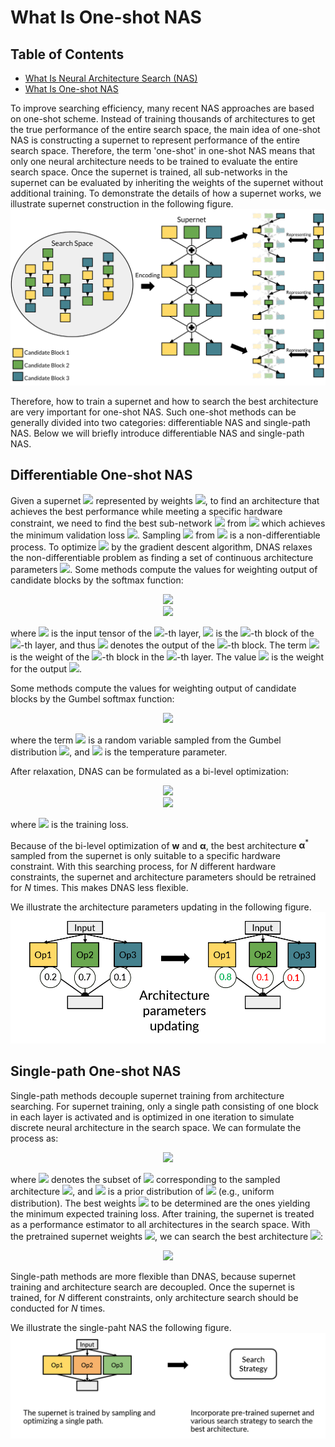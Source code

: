 # What Is One-shot NAS 

## Table of Contents
* [What Is Neural Architecture Search (NAS)](./nas.md)
* [What Is One-shot NAS](./one_shot_nas.md)

To improve searching efficiency, many recent NAS approaches are based on one-shot scheme. Instead of training thousands of architectures to get the true performance of the entire search space, the main idea of one-shot NAS is constructing a supernet to represent performance of the entire search space. Therefore, the term 'one-shot' in one-shot NAS means that only one neural architecture needs to be trained to evaluate the entire search space. Once the supernet is trained, all sub-networks in the supernet can be evaluated by inheriting the weights of the supernet without additional training. To demonstrate the details of how a supernet works, we illustrate supernet construction in the following figure.
![supernet_encode](../resource/supernet_encode.png "Illustration of supernet construction. The blocks in different colors denote the blocks of different configurations in the search space (e.g., convolution blocks with different kernel sizes {3, 5, 7}). In the supernet, all candidate blocks are constructed layer by layer. Therefore, by activating different blocks in different layers, the supernet can represent all architectures in the entire search space easily.")

Therefore, how to train a supernet and how to search the best architecture are very important for one-shot NAS. Such one-shot methods can be generally divided into two categories: differentiable NAS and single-path NAS. Below we will briefly introduce differentiable NAS and single-path NAS.



## Differentiable One-shot NAS
Given a supernet <img src="https://render.githubusercontent.com/render/math?math=A"> represented by weights <img src="https://render.githubusercontent.com/render/math?math=\boldsymbol{w}">, to find an architecture that achieves the best performance while meeting a specific hardware constraint, we need to find the best sub-network <img src="https://render.githubusercontent.com/render/math?math=a^*"> from <img src="https://render.githubusercontent.com/render/math?math=A"> which achieves the minimum validation loss <img src="https://render.githubusercontent.com/render/math?math=\mathcal{L}_{val}(a, \boldsymbol{w})">. Sampling <img src="https://render.githubusercontent.com/render/math?math=a"> from <img src="https://render.githubusercontent.com/render/math?math=A"> is a non-differentiable process. To optimize <img src="https://render.githubusercontent.com/render/math?math=a"> by the gradient descent algorithm, DNAS relaxes the non-differentiable problem as finding a set of continuous architecture parameters <img src="https://render.githubusercontent.com/render/math?math=\boldsymbol{\alpha}">. Some methods compute the values for weighting output of candidate blocks by the softmax function:

<div style="text-align:center"><img src="https://render.githubusercontent.com/render/math?math=x_{l+1} = \sum_i m^i_l\cdot b^i_l(x_l),"></div>
<div style="text-align:center"><img src="https://render.githubusercontent.com/render/math?math=m^i_l = \frac{exp(\alpha^i_l)}{\sum^K_{k=1}exp(\alpha^k_l)},"></div>


where <img src="https://render.githubusercontent.com/render/math?math=x_l"> is the input tensor of the <img src="https://render.githubusercontent.com/render/math?math=l">-th layer, <img src="https://render.githubusercontent.com/render/math?math=b_l^i"> is the <img src="https://render.githubusercontent.com/render/math?math=i">-th block of the <img src="https://render.githubusercontent.com/render/math?math=l">-th layer, and thus <img src="https://render.githubusercontent.com/render/math?math=b^i_l(x_l)"> denotes the output of the <img src="https://render.githubusercontent.com/render/math?math=i">-th block. The term <img src="https://render.githubusercontent.com/render/math?math=\alpha_l^i"> is the weight of the <img src="https://render.githubusercontent.com/render/math?math=i">-th block in the <img src="https://render.githubusercontent.com/render/math?math=l">-th layer. The value <img src="https://render.githubusercontent.com/render/math?math=m_l^i"> is the weight for the output <img src="https://render.githubusercontent.com/render/math?math=b^i_l(x_l)">. 

Some methods compute the values for weighting output of candidate blocks by the Gumbel softmax function: 
<div style="text-align:center"><img src="https://render.githubusercontent.com/render/math?math=m^i_l = \frac{exp(\alpha^i_l+g^i_l/\tau)}{\sum^K_{k=1}exp(\alpha^k_l+g^k_l/\tau)},"></div>

where the term <img src="https://render.githubusercontent.com/render/math?math=g^i_l"> is a random variable sampled from the Gumbel distribution <img src="https://render.githubusercontent.com/render/math?math=Gumbel(0, 1)">, and <img src="https://render.githubusercontent.com/render/math?math=\tau"> is the temperature parameter.


After relaxation, DNAS can be formulated as a bi-level optimization: 

<div style="text-align:center"><img src="https://render.githubusercontent.com/render/math?math=\boldsymbol{\alpha}^* = \operatorname*{min}_{\boldsymbol{\alpha}}\mathcal{L}_{val}(\boldsymbol{w}^*, \boldsymbol{\alpha})"></div>
<div style="text-align:center"><img src="https://render.githubusercontent.com/render/math?math=\text{s.t. }\boldsymbol{w}^* = \operatorname*{argmin}_{\boldsymbol{w}}\mathcal{L}_{train}(\boldsymbol{w}, \boldsymbol{\alpha})"></div>

where <img src="https://render.githubusercontent.com/render/math?math=\mathcal{L}_{train}(\boldsymbol{w}, \boldsymbol{\alpha})"> is the training loss. 

Because of the bi-level optimization of $\boldsymbol{w}$ and $\boldsymbol{\alpha}$, the best architecture $\boldsymbol{\alpha}^*$ sampled from the supernet is only suitable to a specific hardware constraint. With this searching process, for $N$ different hardware constraints, the supernet and architecture parameters should be retrained for $N$ times. This makes DNAS less flexible. 

We illustrate the architecture parameters updating in the following figure.
![dnas](../resource/dnas.png "")


## Single-path One-shot NAS
Single-path methods decouple supernet training from architecture searching. For supernet training, only a single path consisting of one block in each layer is activated and is optimized in one iteration to simulate discrete neural architecture in the search space. We can formulate the process as: 

<div style="text-align:center"><img src="https://render.githubusercontent.com/render/math?math=\boldsymbol{w}^* = \operatorname*{argmin}_{\boldsymbol{w}}\mathbb{E}_{a\sim \Gamma(A)}(\mathcal{L}_{train}(\boldsymbol{w}(a)))"></div>

where 
<img src="https://render.githubusercontent.com/render/math?math=\boldsymbol{w}(a)"> denotes the subset of <img src="https://render.githubusercontent.com/render/math?math=\boldsymbol{w}"> corresponding to the sampled architecture <img src="https://render.githubusercontent.com/render/math?math=a">, and <img src="https://render.githubusercontent.com/render/math?math=\Gamma(A)"> is a prior distribution of 
<img src="https://render.githubusercontent.com/render/math?math=a \in A"> (e.g., uniform distribution). The best weights <img src="https://render.githubusercontent.com/render/math?math=\boldsymbol{w}^*"> to be determined are the ones yielding the minimum expected training loss. After training, the supernet is treated as a performance estimator to all architectures in the search space. With the pretrained supernet weights <img src="https://render.githubusercontent.com/render/math?math=\boldsymbol{w}^*">, we can search the best architecture 
<img src="https://render.githubusercontent.com/render/math?math=a^*">: 

<div style="text-align:center"><img src="https://render.githubusercontent.com/render/math?math=a^* = \operatorname*{argmin}_{a \in A}\mathcal{L}_{val}(\boldsymbol{w}^*(a))"></div>

Single-path methods are more flexible than DNAS, because supernet training and architecture search are decoupled. Once the supernet is trained, for $N$ different constraints, only architecture search should be conducted for $N$ times.

We illustrate the single-paht NAS the following figure.
![single-path](../resource/single_path.png "")
